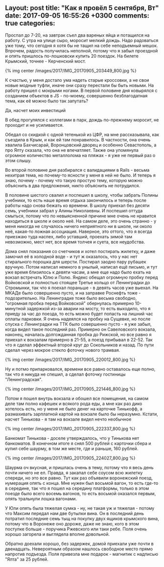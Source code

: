 Layout: post
title: "Как я провёл 5 сентября, Вт"
date: 2017-09-05 16:55:26 +0300
comments: true
categories: 
---
Проспал до 7-20, на завтрак съел два вареных яйца и потащился на работу. С утра на улице сыро, моросит мелкий дождь. Надо радоваться уже тому, что сегодня я хотя бы не тащил на себе неподъемный мешок. Впрочем, радость получилась неполной, потому что я забыл проездной и опять пришлось по-лошковски купить 20 поездок. На билете Крымский, точнее - Керченский мост.

{% img center /images/2017/IMG_20170905_203449_800.jpg %}

К счастью, у меня достало ума надеть старые кроссовки, а не свои новые модные туфли, иначе они сразу перестали бы быть новыми. На работу пришел с мокрыми ногами. В первой половине дня ковырялся с созданием объектов в JS - по-моему, совершенно безблагодатная тема, как её можно было так запутать?

Да, насчет моих инвестиций  

В обед прогулялся с коллегами в парк, дождь по-прежнему моросит, не проходит и не усиливается.

Обедал со скидкой с одной тетенькой из ЦФР, на мне рассказывала, как съездила в Крым, и как ей там понравилось. В частности, она очень хвалила Бахчисарай, Воронцовский дворец и особенно Севастополь, а про Ялту сказала, что она не впечатляет. Также она упомянула огромное количество металлолома на пляжах - я уже не первый раз о этом слышу.  

Во второй половине дня разбирался с валидациями в Rails - весьма нехитрая тема, но почему-то ясности у меня в ней не было. И теперь я знаю, почему - почему что такую простую тему, которую можно объяснить в два предложения, никто объяснить не потрудился.

В половине шестого свалил и поспешил в школу, чтобы забрать Полины учебники, то есть наше время отдыха закончилось и теперь после работы надо снова бежать ко времени. В школу приехал без десяти семь, учебники забрал у Алины Николаевны. И поспешил оттуда смыться, потому что по невыясненной причине мне очень не нравится находиться в школе и около неё. На самом деле, это очень странно - у меня никогда не случалось ничего неприятного ни в школе, ни около неё, какая-то ложная ассоциация. Наверное, это оттого, что я всегда приезжаю туда наспех, либо уставший, проехать зимой там невозможно, мест нет, все время толчея и суета, все неудобства.

Дома снял показания со счетчиков и хотел постирать жилетку, и даже замочил её в холодной воде - и тут ж оказалось, что у нас нет стирального порошка для шерсти. Постирал заодно пару рубашек вручную. Потом написал немного в унылый, написал ещё письмо, и тут уже время близилось к девяти часам, а мне еще надо было ехать на вокзал встречать Юлю и Полю. Яндекс обещал огромную пробку перед Войковской и полностью стоящее Третье кольцо от Ленинградки до Стромынки, так что я поехал пораньше - в девять часов уже выехал. На МКАДе было совершенно пусто, и на заправке Роснефть тоже - подозрительно. На Ленинградке тоже было весьма свободно, "огромная пробка перед Войковской" обернулась примерно 10-минутной задержкой из-за аварии на мосту, то есть выходило, что я приеду за час до поезда, то есть можно будет попасть на лишний час оплаты парковки. Я очень надеялся на пробку на Сущевке, но после спуска с Ленинградки на ТТК было совершенно пусто - я уже забыл, когда видел такое последний раз. Примерно он Савеловского вокзала, наконец, началась долгожданная пробка до Рижской, но все равно я приехал к вокзалам примерно в 21-55, а поезд прибывал в 22-52. Так что я сделал эффектный второй круг до Сокольников и назад. По пути сделал через мокрое стекло фоточку нового трамвая.

{% img center /images/2017/IMG_20170905_220012_800.jpg %}

Ну и потмо припарковался, времени все равно оставалось еще полно, так что я никуда не спешил, а сделал фоточку гостиницы "Ленинградская".

{% img center /images/2017/IMG_20170905_221446_800.jpg %}

Потом я пошел внутрь вокзала и обошел все помещения, на самом деле там полно кафешек и всякого рода еды, а мне как раз дико хотелось есть, но у меня не было денег на карточке Тинькофф, а размахивать зарплатной картой на вокзале было бы неразумно. Кстати, насчет Тинькова - я там на вокзале видел нечто необычное

{% img center /images/2017/IMG_20170905_222337_800.jpg %}

Банкомат Тинькова - доселе утверждалось, что у Тинькова нет банкоматов. В конечном итоге я снял 500 рублей с карточки сбера и купил себе шаурму, в том же месте, где и раньше, 160 рублей.

{% img center /images/2017/IMG_20170905_224027_800.jpg %}

Шаурма оч вкусная, и пришлась очень в тему, потому что я весь день почти ничего не ел. Правда, я закапал себе соусом всю жилетку спереди, но это все равно. Тут как раз объявили воронежский поезд, нумерация опять с конца. Мнe нужен был восьмой вагон, то есть где-то в середине, так что я пошел на середину платформы, только в этом поезде было всего восемь вагонов, то есть восьмой оказался первым, опять тральнули лошка вагонами.

У Юли опять была тяжелая сумка - ну, не такая уж и тяжелая - потому что Максим передал нам две бутылки вина. Он в последний день потратил последние семь тыщ на покупку двух ящиков крымского вина, потому что в Воронеже оно дороже, даже не знаю, кого в этом поступке больше - поручика Ржевского или таки ребе. Поля очень хорошо загорела и выглядела вполне довольной.

Обратно доехали хорошо, без задержек, домой приехали уже почти в двенадцать. Невероятным образом нашлось свободное место прямо напротив подъезда. Поля привезла мне подарок - магнитик с надписью "Ялта" за 25 рублей.

 